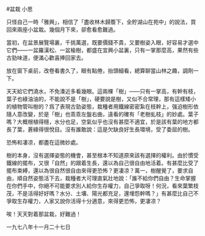 #盆栽
小思

只怪自己一時「雅興」，相信了「盡收林木歸簷下，全貯湖山在苑中」的說法，買回來兩座小盆栽。幾個月下來，卻愈看愈難過。

當初，在盆景展覽場裏，千挑萬選，既要價錢不貴，又要樹姿入眼，好容易才選中它們——一盆羅漢松、一盆楡樹，都盛在宜興小盆裏，只有一掌那麼高，果然有些古勁味道，便滿心歡喜捧回家去。

放在窗下桌前，改卷看書久了，眼有點倦，抬頭細看，總算聊當山林之趣，調劑一下。

天天給它們澆水，不免湊近多看幾眼。這兩棵「樹」——只有一掌高，有幹有枝，葉子也綠油油的，不能說不是「樹」，硬要說是樹，又似不合常理，那有這樣矮小的植物管叫樹的？爲了表現古勁姿態，栽種者用鐵線密密紮在枝幹上，强迫樹形依隨人意改變，於是「樹」也乖乖左盤右曲，遠看的確有「老樹虬枝」的妙處。葉子嗎？大概根植得穩，水分也足，空氣似乎也沒有甚麼不適宜，於是該有葉的地方都長了葉，蒼綠得很悅目。沒有誰敢說：這是欠缺良好生長環境，受了委屈的樹。

恐怖和凄凉，都盡在這微妙處。

樹的本身，沒有選擇姿態的機會，甚至根本不知道原來該有選擇的權利。由於慣受鐵線的擺布，又很「自然」的跟着生長，還以為自己很自由地活着。有甚麼比受了擺布束縛，還以為很自然很自由來得更恐怖？更凄凉？萬一，樹醒覺了，要求自由，順自然姿態活下去，栽種者大可理直氣壯地說：「誰不給你們自由？生命掌握在你們手中，你絕不可能要求別人給你生存權力，自己爭取呀！何況，看來葉繁枝茂，不是活得好好嗎？水分、土壤、陽光都充足，還埋怨幹嗎？」有甚麼比自己不爭取生存權力，人家又說你活得十分適意，來得更恐怖，更凄凉？

唉！天天對着那盆栽，好難過！

一九七八年十一月二十七日